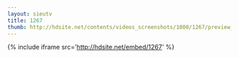 ```yaml
---
layout: sieutv
title: 1267
thumb: http://hdsite.net/contents/videos_screenshots/1000/1267/preview_360p.mp4.jpg
---
```

{% include iframe src='http://hdsite.net/embed/1267' %}
 
